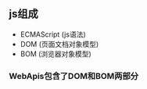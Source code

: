 <!--
 * @Author: your name
 * @Date: 2019-11-05 14:16:56
 * @LastEditTime: 2019-11-05 14:21:39
 * @LastEditors: Please set LastEditors
 * @Description: In User Settings Edit
 * @FilePath: \HTML-CSS-JS\02JavaScript\02DOM操作\01js基础和WebApis两个阶段的关联性.md
 -->
## js组成
* ECMAScript (js语法) 
* DOM (页面文档对象模型)
* BOM (浏览器对象模型)

### WebApis包含了DOM和BOM两部分